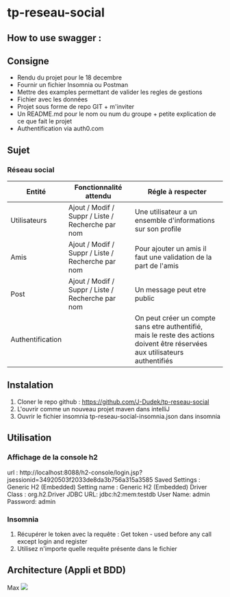 # tp-reseau-social
## How to use swagger :

## Consigne

* Rendu du projet pour le 18 decembre
* Fournir un fichier Insomnia ou Postman
* Mettre des examples permettant de valider les regles de gestions
* Fichier avec les données
* Projet sous forme de repo GIT + m'inviter 
* Un README.md pour le nom ou num du groupe + petite explication de ce que fait le projet
* Authentification via auth0.com


## Sujet

### Réseau social

| Entité       | Fonctionnalité attendu | Régle à respecter |
| ------------ | ---------------------- | ----------------- |
|     Utilisateurs         |  Ajout / Modif / Suppr / Liste / Recherche par nom                      | Une utilisateur a un ensemble d'informations sur son profile                  |
|     Amis         |     Ajout / Modif / Suppr / Liste / Recherche par nom                   |     Pour ajouter un amis il faut une validation de la part de l'amis              |
|         Post     |               Ajout / Modif / Suppr / Liste / Recherche par nom         |   Un message peut etre public                |
| Authentification |             |On peut créer un compte sans etre authentifié, mais le reste des actions doivent être réservées aux utilisateurs authentifiés          |


## Instalation 

1. Cloner le repo github : https://github.com/J-Dudek/tp-reseau-social
2. L'ouvrir comme un nouveau projet maven dans intelliJ
3. Ouvrir le fichier insomnia tp-reseau-social-insomnia.json dans insomnia

## Utilisation

### Affichage de la console h2

url : http://localhost:8088/h2-console/login.jsp?jsessionid=34920503f2033de8da3b756a315a3585
Saved Settings : Generic H2 (Embedded)
Setting name : Generic H2 (Embedded)
Driver Class : org.h2.Driver
JDBC URL: jdbc:h2:mem:testdb
User Name: admin
Password: admin

### Insomnia

1. Récupérer le token avec la requête : Get token - used before any call except login and register
2. Utilisez n'importe quelle requête présente dans le fichier

## Architecture (Appli et BDD)

Max
![](https://github.com/digeridooLeSage/stockage/blob/main/demo%20projet%20social/demo%20authenth%20full.gif)

